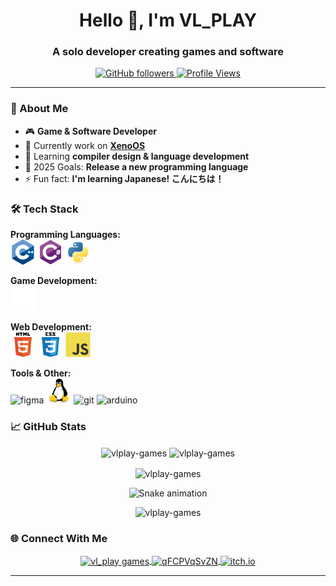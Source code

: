 <h1 align="center">Hello 👋, I'm VL_PLAY</h1>
<h3 align="center">A solo developer creating games and software</h3>

<p align="center">
  <a href="https://github.com/VLPLAY-Games?tab=followers">
    <img alt="GitHub followers" src="https://img.shields.io/github/followers/VLPLAY-Games?color=green&logo=github">
  </a>
  <a href="https://github.com/VLPLAY-Games">
    <img alt="Profile Views" src="https://komarev.com/ghpvc/?username=vlplay-games&color=blue&style=flat">
  </a>
</p>

---

### 🚀 About Me

- 🎮 **Game & Software Developer**
- 🔭 Currently work on **[XenoOS](https://github.com/VLPLAY-Games/XenoOS)**
- 🌱 Learning **compiler design & language development**
- 🎯 2025 Goals: **Release a new programming language**
- ⚡ Fun fact: **I'm learning Japanese! こんにちは！**

### 🛠 Tech Stack

**Programming Languages:**
<br>
<img src="https://raw.githubusercontent.com/devicons/devicon/master/icons/cplusplus/cplusplus-original.svg" alt="cplusplus" width="40" height="40"/>
<img src="https://raw.githubusercontent.com/devicons/devicon/master/icons/csharp/csharp-original.svg" alt="csharp" width="40" height="40"/>
<img src="https://raw.githubusercontent.com/devicons/devicon/master/icons/python/python-original.svg" alt="python" width="40" height="40"/>

**Game Development:**
<br>
<img src="https://github.com/tandpfun/skill-icons/blob/main/icons/UnrealEngine.svg" alt="unreal" width="40" height="40" style="filter: brightness(0) invert(1);"/>

**Web Development:**
<br>
<img src="https://raw.githubusercontent.com/devicons/devicon/master/icons/html5/html5-original-wordmark.svg" alt="html5" width="40" height="40"/>
<img src="https://raw.githubusercontent.com/devicons/devicon/master/icons/css3/css3-original-wordmark.svg" alt="css3" width="40" height="40"/>
<img src="https://raw.githubusercontent.com/devicons/devicon/master/icons/javascript/javascript-original.svg" alt="javascript" width="40" height="40"/>

**Tools & Other:**
<br>
<img src="https://www.vectorlogo.zone/logos/figma/figma-icon.svg" alt="figma" width="40" height="40"/>
<img src="https://raw.githubusercontent.com/devicons/devicon/master/icons/linux/linux-original.svg" alt="linux" width="40" height="40"/>
<img src="https://www.vectorlogo.zone/logos/git-scm/git-scm-icon.svg" alt="git" width="40" height="40"/>
<img src="https://cdn.worldvectorlogo.com/logos/arduino-1.svg" alt="arduino" width="40" height="40"/>

### 📈 GitHub Stats

<p align="center">
  <img align="center" src="https://github-readme-stats.vercel.app/api/top-langs?username=vlplay-games&show_icons=true&locale=en&layout=compact&theme=radical&hide=shaderlab,hlsl" alt="vlplay-games" />
  <img align="center" src="https://github-readme-stats.vercel.app/api?username=vlplay-games&show_icons=true&locale=en&theme=radical" alt="vlplay-games" />
</p>

<p align="center">
  <img align="center" src="https://github-readme-streak-stats.herokuapp.com/?user=vlplay-games&theme=radical" alt="vlplay-games" />
</p>

<!-- Snake Game Contribution Graph -->
<p align="center">
  <img src="https://raw.githubusercontent.com/VLPLAY-Games/VLPLAY-Games/main/github-contribution-grid-snake.svg" alt="Snake animation" />
</p>

<p align="center">
  <img src="https://github-profile-trophy.vercel.app/?username=vlplay-games&theme=radical&no-frame=true&no-bg=false&margin-w=4&row=2&column=4" alt="vlplay-games" />
</p>

### 🌐 Connect With Me

<p align="center">
  <a href="https://www.youtube.com/@VLPLAYGames" target="blank">
    <img align="center" src="https://raw.githubusercontent.com/rahuldkjain/github-profile-readme-generator/master/src/images/icons/Social/youtube.svg" alt="vl_play games" height="40" width="40" />
  </a>
  <a href="https://discord.gg/qFCPVqSvZN" target="blank">
    <img align="center" src="https://raw.githubusercontent.com/rahuldkjain/github-profile-readme-generator/master/src/images/icons/Social/discord.svg" alt="qFCPVqSvZN" height="40" width="40" />
  </a>
  <a href="https://vl-play.itch.io" target="blank">
    <img align="center" src="https://static.itch.io/images/itchio-textless-white.svg" alt="itch.io" height="40" width="40" />
  </a>
</p>

---
